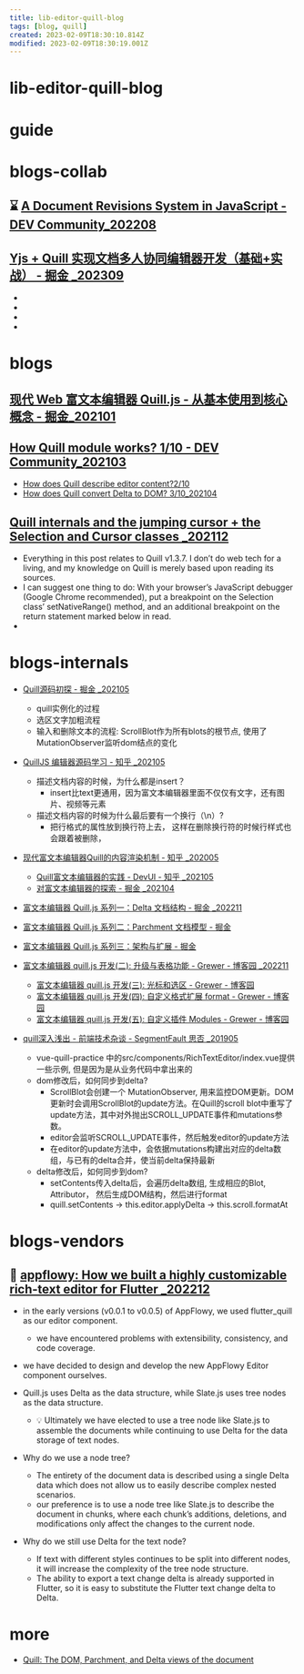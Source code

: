 ```yaml
---
title: lib-editor-quill-blog
tags: [blog, quill]
created: 2023-02-09T18:30:10.814Z
modified: 2023-02-09T18:30:19.001Z
---
```


# lib-editor-quill-blog

# guide

# blogs-collab

## ⌛️ [A Document Revisions System in JavaScript - DEV Community_202208](https://dev.to/kornatzky/a-document-revisions-system-in-javascript-1o3h)

## [Yjs + Quill 实现文档多人协同编辑器开发（基础+实战） - 掘金 _202309](https://juejin.cn/post/7273432426772070457)

- 
- 
- 
- 

# blogs

## [现代 Web 富文本编辑器 Quill.js - 从基本使用到核心概念 - 掘金_202101](https://juejin.cn/post/6918893948412887053)

## [How Quill module works? 1/10 - DEV Community_202103](https://dev.to/kagol/how-quill-module-works-319f)

- [How does Quill describe editor content?2/10](https://dev.to/kagol/how-does-quill-describe-editor-content-1i5g)
- [How does Quill convert Delta to DOM? 3/10_202104](https://dev.to/kagol/how-does-quill-convert-delta-to-dom-2664)

## [Quill internals and the jumping cursor + the Selection and Cursor classes _202112](https://billauer.co.il/blog/2021/12/quill-cursor-jump/)

- Everything in this post relates to Quill v1.3.7. I don’t do web tech for a living, and my knowledge on Quill is merely based upon reading its sources.
- I can suggest one thing to do: With your browser’s JavaScript debugger (Google Chrome recommended), put a breakpoint on the Selection class’ setNativeRange() method, and an additional breakpoint on the return statement marked below in read. 
- 

# blogs-internals
- [Quill源码初探 - 掘金 _202105](https://juejin.cn/post/6957219459421437966)
  - quill实例化的过程
  - 选区文字加粗流程
  - 输入和删除文本的流程: ScrollBlot作为所有blots的根节点, 使用了MutationObserver监听dom结点的变化

- [QuillJS 编辑器源码学习 - 知乎 _202105](https://zhuanlan.zhihu.com/p/374592382)
  - 描述文档内容的时候，为什么都是insert？
    - insert比text更通用，因为富文本编辑器里面不仅仅有文字，还有图片、视频等元素
  - 描述文档内容的时候为什么最后要有一个换行（\n）?
    - 把行格式的属性放到换行符上去， 这样在删除换行符的时候行样式也会跟着被删除，

- [现代富文本编辑器Quill的内容渲染机制 - 知乎 _202005](https://zhuanlan.zhihu.com/p/139533735)
  - [Quill富文本编辑器的实践 - DevUI - 知乎 _202105](https://zhuanlan.zhihu.com/p/375896194)
  - [对富文本编辑器的探索 - 掘金 _202104](https://juejin.cn/post/6952115345968594974)

- [富文本编辑器 Quill.js 系列一：Delta 文档结构 - 掘金 _202211](https://juejin.cn/post/7166159151880486925)
- [富文本编辑器 Quill.js 系列二：Parchment 文档模型 - 掘金](https://juejin.cn/post/7166160927128043528)
- [富文本编辑器 Quill.js 系列三：架构与扩展 - 掘金](https://juejin.cn/post/7166171572372242463)

- [富文本编辑器 quill.js 开发(二): 升级与表格功能 - Grewer - 博客园 _202211](https://www.cnblogs.com/Grewer/p/16853103.html)
  - [富文本编辑器 quill.js 开发(三): 光标和选区 - Grewer - 博客园](https://www.cnblogs.com/Grewer/p/17074202.html)
  - [富文本编辑器 quill.js 开发(四): 自定义格式扩展 format - Grewer - 博客园](https://www.cnblogs.com/Grewer/p/17430021.html)
  - [富文本编辑器 quill.js 开发(五): 自定义插件 Modules - Grewer - 博客园](https://www.cnblogs.com/Grewer/p/17627630.html)

- [quill深入浅出 - 前端技术杂谈 - SegmentFault 思否 _201905](https://segmentfault.com/a/1190000019114688)
  - vue-quill-practice 中的src/components/RichTextEditor/index.vue提供一些示例, 但是因为是从业务代码中拿出来的
  - dom修改后，如何同步到delta?
    - ScrollBlot会创建一个 MutationObserver, 用来监控DOM更新。DOM更新时会调用ScrollBlot的update方法。在Quill的scroll blot中重写了update方法，其中对外抛出SCROLL_UPDATE事件和mutations参数。
    - editor会监听SCROLL_UPDATE事件，然后触发editor的update方法
    - 在editor的update方法中，会依据mutations构建出对应的delta数组，与已有的delta合并，使当前delta保持最新
  - delta修改后，如何同步到dom?
    - setContents传入delta后，会遍历delta数组, 生成相应的Blot, Attributor， 然后生成DOM结构，然后进行format
    - quill.setContents -> this.editor.applyDelta -> this.scroll.formatAt
# blogs-vendors

## 🌰 [appflowy: How we built a highly customizable rich-text editor for Flutter _202212](https://blog.appflowy.io/how-we-built-a-highly-customizable-rich-text-editor-for-flutter/)

- in the early versions (v0.0.1 to v0.0.5) of AppFlowy, we used flutter_quill as our editor component.
  - we have encountered problems with extensibility, consistency, and code coverage.
- we have decided to design and develop the new AppFlowy Editor component ourselves.

- Quill.js uses Delta as the data structure, while Slate.js uses tree nodes as the data structure. 
  - 💡 Ultimately we have elected to use a tree node like Slate.js to assemble the documents while continuing to use Delta for the data storage of text nodes.
- Why do we use a node tree?
  - The entirety of the document data is described using a single Delta data which does not allow us to easily describe complex nested scenarios.
  - our preference is to use a node tree like Slate.js to describe the document in chunks, where each chunk’s additions, deletions, and modifications only affect the changes to the current node.
- Why do we still use Delta for the text node?
  - If text with different styles continues to be split into different nodes, it will increase the complexity of the tree node structure.
  - The ability to export a text change delta is already supported in Flutter, so it is easy to substitute the Flutter text change delta to Delta.
# more
- [Quill: The DOM, Parchment, and Delta views of the document](http://billauer.co.il/blog/2021/12/quill-document-views/)
